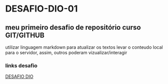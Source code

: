 # DESAFIO-DIO-01
## meu primeiro desafio de repositório curso GIT/GITHUB 
utilizar linguagem markdown para atualizar os textos 
levar o conteudo local para o servidor, assim, outros poderam vizualizar/interagir 


### links desafio
[DESAFIO DIO](https://web.dio.me/lab/criando-seu-primeiro-repositorio-no-github-para-compartilhar-seu-progresso/learning/e714fb1c-4990-4c47-99a5-d97703e40b4d)
